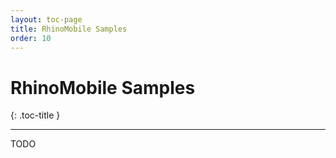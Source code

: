 ```yaml
---
layout: toc-page
title: RhinoMobile Samples
order: 10
---
```


# RhinoMobile Samples
{: .toc-title }

---

TODO
